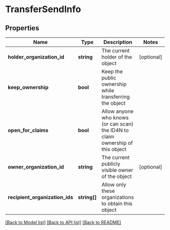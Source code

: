 # TransferSendInfo

## Properties
Name | Type | Description | Notes
------------ | ------------- | ------------- | -------------
**holder_organization_id** | **string** | The current holder of the object | [optional] 
**keep_ownership** | **bool** | Keep the public ownership while transferring the object | 
**open_for_claims** | **bool** | Allow anyone who knows (or can scan) the ID4N to claim ownership of this object | 
**owner_organization_id** | **string** | The current publicly visible owner of the object | [optional] 
**recipient_organization_ids** | **string[]** | Allow only these organizations to obtain this object | 

[[Back to Model list]](../README.md#documentation-for-models) [[Back to API list]](../README.md#documentation-for-api-endpoints) [[Back to README]](../README.md)


